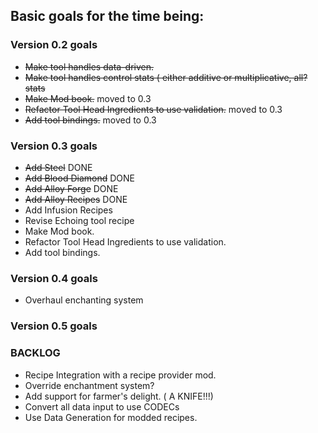 ## Basic goals for the time being:

### Version 0.2 goals
* ~~Make tool handles data-driven.~~
* ~~Make tool handles control stats ( either additive or multiplicative, all? stats~~
* ~~Make Mod book.~~ moved to 0.3
* ~~Refactor Tool Head Ingredients to use validation.~~ moved to 0.3
* ~~Add tool bindings.~~ moved to 0.3

### Version 0.3 goals
* ~~Add Steel~~ DONE
* ~~Add Blood Diamond~~ DONE
* ~~Add Alloy Forge~~ DONE
* ~~Add Alloy Recipes~~ DONE
* Add Infusion Recipes
* Revise Echoing tool recipe
* Make Mod book.
* Refactor Tool Head Ingredients to use validation.
* Add tool bindings.

### Version 0.4 goals
* Overhaul enchanting system


### Version 0.5 goals



### BACKLOG
* Recipe Integration with a recipe provider mod.
* Override enchantment system?
* Add support for farmer's delight. ( A KNIFE!!!)
* Convert all data input to use CODECs
* Use Data Generation for modded recipes.